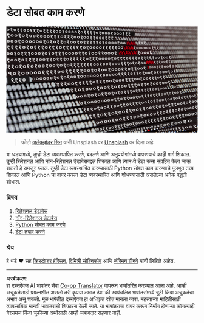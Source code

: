 <!--
CO_OP_TRANSLATOR_METADATA:
{
  "original_hash": "abc3309ab41bc5a7846f70ee1a055838",
  "translation_date": "2025-08-27T16:40:56+00:00",
  "source_file": "2-Working-With-Data/README.md",
  "language_code": "mr"
}
-->
# डेटा सोबत काम करणे

![डेटा प्रेम](../../../translated_images/data-love.a22ef29e6742c852505ada062920956d3d7604870b281a8ca7c7ac6f37381d5a.mr.jpg)
> फोटो <a href="https://unsplash.com/@swimstaralex?utm_source=unsplash&utm_medium=referral&utm_content=creditCopyText">अलेक्झांडर सिन</a> यांनी Unsplash वर <a href="https://unsplash.com/s/photos/data?utm_source=unsplash&utm_medium=referral&utm_content=creditCopyText">Unsplash</a> वर दिला आहे
  
या धड्यांमध्ये, तुम्ही डेटा व्यवस्थापित करणे, बदलणे आणि अनुप्रयोगांमध्ये वापरण्याचे काही मार्ग शिकाल. तुम्ही रिलेशनल आणि नॉन-रिलेशनल डेटाबेसबद्दल शिकाल आणि त्यामध्ये डेटा कसा संग्रहित केला जाऊ शकतो हे समजून घ्याल. तुम्ही डेटा व्यवस्थापित करण्यासाठी Python सोबत काम करण्याचे मूलभूत तत्त्व शिकाल आणि Python चा वापर करून डेटा व्यवस्थापित आणि शोधण्यासाठी असलेल्या अनेक पद्धती शोधाल. 

### विषय

1. [रिलेशनल डेटाबेस](05-relational-databases/README.md)
2. [नॉन-रिलेशनल डेटाबेस](06-non-relational/README.md)
3. [Python सोबत काम करणे](07-python/README.md)
4. [डेटा तयार करणे](08-data-preparation/README.md)

### श्रेय

हे धडे ❤️ सह [क्रिस्टोफर हॅरिसन](https://twitter.com/geektrainer), [दिमित्री सोश्निकोव](https://twitter.com/shwars) आणि [जॅस्मिन ग्रीनवे](https://twitter.com/paladique) यांनी लिहिले आहेत.

---

**अस्वीकरण**:  
हा दस्तऐवज AI भाषांतर सेवा [Co-op Translator](https://github.com/Azure/co-op-translator) वापरून भाषांतरित करण्यात आला आहे. आम्ही अचूकतेसाठी प्रयत्नशील असलो तरी कृपया लक्षात ठेवा की स्वयंचलित भाषांतरांमध्ये त्रुटी किंवा अचूकतेचा अभाव असू शकतो. मूळ भाषेतील दस्तऐवज हा अधिकृत स्रोत मानला जावा. महत्त्वाच्या माहितीसाठी व्यावसायिक मानवी भाषांतराची शिफारस केली जाते. या भाषांतराचा वापर करून निर्माण होणाऱ्या कोणत्याही गैरसमज किंवा चुकीच्या अर्थासाठी आम्ही जबाबदार राहणार नाही.